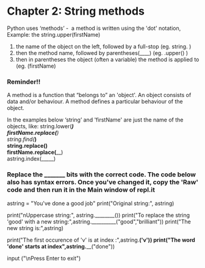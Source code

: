 # Chapter 2:  String methods

Python uses ‘methods’ -  a method is written using the 'dot' notation, 
Example:   the string.upper(firstName)
1) the name of the object on the left, followed by a full-stop (eg. string.  )
2) then the method name, followed by parentheses(____)  (eg.   .upper()  )
3) then in parentheses the object (often a variable) the method is applied to (eg.  (firstName)

### Reminder!! 
A method is a function that “belongs to” an 'object'. An object consists of data and/or behaviour.
A method defines a particular behaviour of the object.  

In the examples below ‘string’ and 'firstName' are just the name of the objects, like:
string.lower(___)	   
firstName.replace(____)     
string.find(___)  
string.replace(____)   
firstName.replace(____)   
astring.index(_____)


### Replace the _______ bits with the correct code.  The code below also has syntax errors.  Once you've changed it, copy the 'Raw' code and then run it in the Main window of repl.it

astring = "You've done a good job"
print("Original string:", astring)

print("nUppercase string:", astring.________())
print("To replace the string 'good' with a new string:",astring.__________("good","brilliant"))
print("The new string is:",astring)

print("The first occurence of 'v' is at index :",astring.__________('v'))
print("The word 'done' starts at index",astring.____________("done"))

input ("\nPress Enter to exit")

